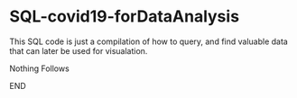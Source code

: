 # SQL-covid19-forDataAnalysis


This SQL code is just a compilation of how to query, and find valuable data that can later be used for visualation.



Nothing Follows



END
